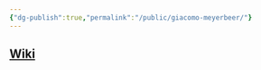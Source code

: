 ```yaml
---
{"dg-publish":true,"permalink":"/public/giacomo-meyerbeer/"}
---
```


## [Wiki](https://www.wikiwand.com/hu/Giacomo_Meyerbeer)